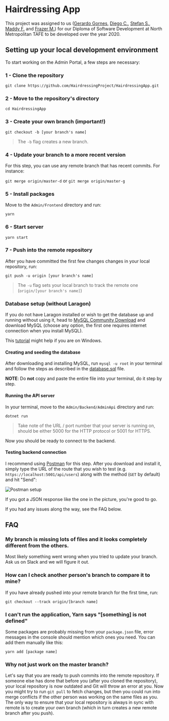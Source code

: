 # Hairdressing App
This project was assigned to us ([Gerardo Gornes](https://github.com/ggornes "ggornes"), [Diego C.](https://github.com/diego-cc "diego-cc"), [Stefan S.](https://github.com/stefan-solmundson "stefan-solmundson"), [Maddy F.](https://github.com/maddyferraloro "maddyferraloro") and [Frazer M.](https://github.com/Frazer-McLennan "Frazer-McLennan")) for our Diploma of Software Development at North Metropolitan TAFE to be developed over the year 2020.

## Setting up your local development environment
To start working on the Admin Portal, a few steps are necessary:

### 1 - Clone the repository
`git clone https://github.com/HairdressingProject/HairdressingApp.git`

### 2 - Move to the repository's directory
`cd HairdressingApp`

### 3 - Create your own branch (important!)
`git checkout -b [your branch's name]`

> The `-b` flag creates a new branch.

### 4 - Update your branch to a more recent version
For this step, you can use any remote branch that has recent commits. For instance:

`git merge origin/master-d` or `git merge origin/master-g`

### 5 - Install packages
Move to the `Admin/Frontend` directory and run:

`yarn`

### 6 - Start server
`yarn start`

### 7 - Push into the remote repository
After you have committed the first few changes changes in your local repository, run:

`git push -u origin [your branch's name]`

> The `-u` flag sets your local branch to track the remote one (`origin/[your branch's name]`)

### Database setup (without Laragon)
If you do not have Laragon installed or wish to get the database up and running without using it, head to [MySQL Community Download](https://dev.mysql.com/downloads/installer/ "Download MySQL installer") and download MySQL (choose any option, the first one requires internet connection when you install MySQL). 

This [tutorial](https://mysql.tutorials24x7.com/blog/how-to-install-mysql-8-on-windows "How To Install MySQL 8 on Windows") might help if you are on Windows.

#### Creating and seeding the database
After downloading and installing MySQL, run `mysql -u root` in your terminal and follow the steps as described in the [database.sql](https://github.com/HairdressingProject/HairdressingApp/blob/master/Database/database.sql "Hairdressing Project database") file.

__NOTE__: Do **not** copy and paste the entire file into your terminal, do it step by step.

#### Running the API server
In your terminal, move to the `Admin/Backend/AdminApi` directory and run: 

`dotnet run`

> Take note of the URL / port number that your server is running on, should be either 5000 for the HTTP protocol or 5001 for HTTPS.

Now you should be ready to connect to the backend.

#### Testing backend connection
I recommend using [Postman](https://www.postman.com/ "Postman") for this step. After you download and install it, simply type the URL of the route that you wish to test (e.g. `https://localhost:5001/api/users`) along with the method (`GET` by default) and hit "Send":

![Postman setup][Postman]

[Postman]: https://i.imgur.com/ZbbH4cL.png "Postman setup"

If you got a JSON response like the one in the picture, you're good to go.

If you had any issues along the way, see the FAQ below.

## FAQ

### My branch is missing lots of files and it looks completely different from the others.
Most likely something went wrong when you tried to update your branch. Ask us on Slack and we will figure it out.

### How can I check another person's branch to compare it to mine?
If you have already pushed into your remote branch for the first time, run:

`git checkout --track origin/[branch name]`

### I can't run the application, Yarn says "[something] is not defined"
Some packages are probably missing from your `package.json` file, error messages in the console should mention which ones you need. You can add them manually like this:

`yarn add [package name]`

### Why not just work on the master branch?
Let's say that you are ready to push commits into the remote repository. If someone else has done that before you (after you cloned the repository), your local repository is now outdated and Git will throw an error at you. Now you might try to run `git pull` to fetch changes, but then you could run into merge conflicts if the other person was working on the same files as you. The only way to ensure that your local repository is always in sync with remote is to create your own branch (which in turn creates a new remote branch after you push).
